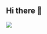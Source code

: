 ## Hi there 👋

<a href="https://github.com/devxb/gitanimals">
<img src="https://render.gitanimals.org/farms/raisewise0211"
/>
</a>

<!--
**raisewise0211/raisewise0211** is a ✨ _special_ ✨ repository because its `README.md` (this file) appears on your GitHub profile.

Here are some ideas to get you started:

- 🔭 I’m currently working on ...
- 🌱 I’m currently learning ...
- 👯 I’m looking to collaborate on ...
- 🤔 I’m looking for help with ...
- 💬 Ask me about ...
- 📫 How to reach me: ...
- 😄 Pronouns: ...
- ⚡ Fun fact: ...
-->
